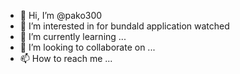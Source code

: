 - 👋 Hi, I’m @pako300
- 👀 I’m interested in for bundald application watched
- 🌱 I’m currently learning ...
- 💞️ I’m looking to collaborate on ...
- 📫 How to reach me ...

<!---
pako300/pako300 is a ✨ special ✨ repository because its `README.md` (this file) appears on your GitHub profile.
You can click the Preview link to take a look at your changes.
--->
